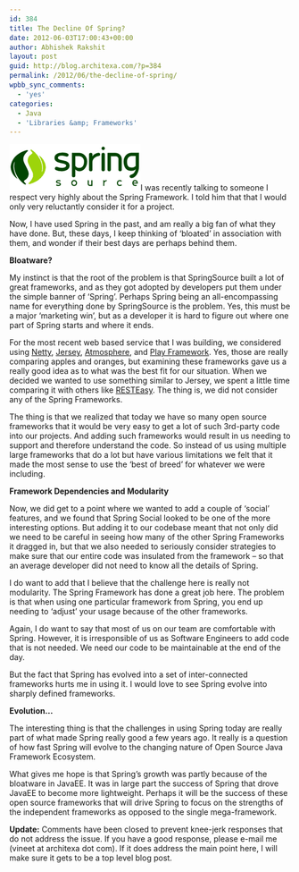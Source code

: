 ```yaml
---
id: 384
title: The Decline Of Spring?
date: 2012-06-03T17:00:43+00:00
author: Abhishek Rakshit
layout: post
guid: http://blog.architexa.com/?p=384
permalink: /2012/06/the-decline-of-spring/
wpbb_sync_comments:
  - 'yes'
categories:
  - Java
  - 'Libraries &amp; Frameworks'
---
```

<!--S-ButtonZ 1.1.5 Start-->

<div style="float: left; width: 42px; padding-right: 10px; margin: 0 -52px 0 0; position: relative; left: -62px; top: 8px">
</div>

<!--S-ButtonZ 1.1.5 End-->

[<img src="/assets/uploads/2012/10/springsource_logo.gif" alt="" title="springsource_logo" width="235" height="83" class="alignright size-full wp-image-388" />](/assets/uploads/2012/10/springsource_logo.gif)I was recently talking to someone I respect very highly about the Spring Framework. I told him that that I would only very reluctantly consider it for a project.

Now, I have used Spring in the past, and am really a big fan of what they have done. But, these days, I keep thinking of &#8216;bloated&#8217; in association with them, and wonder if their best days are perhaps behind them.<!--more-->

**Bloatware?**

My instinct is that the root of the problem is that SpringSource built a lot of great frameworks, and as they got adopted by developers put them under the simple banner of &#8216;Spring&#8217;. Perhaps Spring being an all-encompassing name for everything done by SpringSource is the problem. Yes, this must be a major &#8216;marketing win&#8217;, but as a developer it is hard to figure out where one part of Spring starts and where it ends.

For the most recent web based service that I was building, we considered using [Netty](https://netty.io/), [Jersey](http://jersey.java.net), [Atmosphere](https://github.com/Atmosphere/), and [Play Framework](http://www.playframework.org/). Yes, those are really comparing apples and oranges, but examining these frameworks gave us a really good idea as to what was the best fit for our situation. When we decided we wanted to use something similar to Jersey, we spent a little time comparing it with others like [RESTEasy](http://www.jboss.org/resteasy). The thing is, we did not consider any of the Spring Frameworks.

The thing is that we realized that today we have so many open source frameworks that it would be very easy to get a lot of such 3rd-party code into our projects. And adding such frameworks would result in us needing to support and therefore understand the code. So instead of us using multiple large frameworks that do a lot but have various limitations we felt that it made the most sense to use the &#8216;best of breed&#8217; for whatever we were including.

**Framework Dependencies and Modularity**

Now, we did get to a point where we wanted to add a couple of &#8216;social&#8217; features, and we found that Spring Social looked to be one of the more interesting options. But adding it to our codebase meant that not only did we need to be careful in seeing how many of the other Spring Frameworks it dragged in, but that we also needed to seriously consider strategies to make sure that our entire code was insulated from the framework &#8211; so that an average developer did not need to know all the details of Spring.

I do want to add that I believe that the challenge here is really not modularity. The Spring Framework has done a great job here. The problem is that when using one particular framework from Spring, you end up needing to &#8216;adjust&#8217; your usage because of the other frameworks.

Again, I do want to say that most of us on our team are comfortable with Spring. However, it is irresponsible of us as Software Engineers to add code that is not needed. We need our code to be maintainable at the end of the day.

But the fact that Spring has evolved into a set of inter-connected frameworks hurts me in using it. I would love to see Spring evolve into sharply defined frameworks.

**Evolution&#8230;**

The interesting thing is that the challenges in using Spring today are really part of what made Spring really good a few years ago. It really is a question of how fast Spring will evolve to the changing nature of Open Source Java Framework Ecosystem.

What gives me hope is that Spring&#8217;s growth was partly because of the bloatware in JavaEE. It was in large part the success of Spring that drove JavaEE to become more lightweight. Perhaps it will be the success of these open source frameworks that will drive Spring to focus on the strengths of the independent frameworks as opposed to the single mega-framework.

**Update:** Comments have been closed to prevent knee-jerk responses that do not address the issue. If you have a good response, please e-mail me (vineet at architexa dot com). If it does address the main point here, I will make sure it gets to be a top level blog post.

<div style="clear:both;">
  &nbsp;
</div>